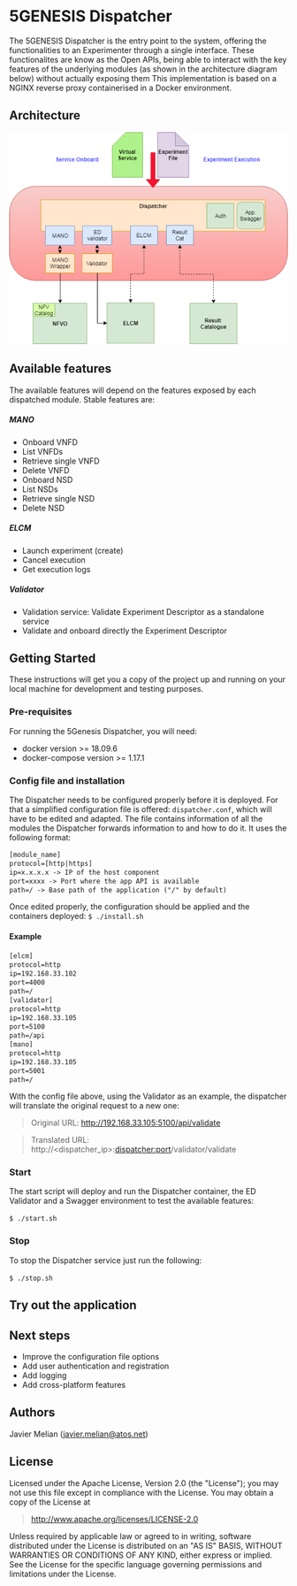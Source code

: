 # 5GENESIS Dispatcher

The 5GENESIS Dispatcher is the entry point to the system, offering the functionalities to an Experimenter through a single interface. These functionalites are know as the Open APIs, being able to interact with the key features of the underlying modules (as shown in the architecture diagram below) without actually exposing them
This implementation is based on a NGINX reverse proxy containerised in a Docker environment.

## Architecture
![](./images/dispatcher_arch.png)

## Available features
The available features will depend on the features exposed by each dispatched module. Stable features are:

##### MANO
- Onboard VNFD
- List VNFDs
- Retrieve single VNFD
- Delete VNFD
- Onboard NSD
- List NSDs
- Retrieve single NSD
- Delete NSD

##### ELCM
- Launch experiment (create)
- Cancel execution
- Get execution logs

##### Validator
- Validation service: Validate Experiment Descriptor as a standalone service
- Validate and onboard directly the Experiment Descriptor


## Getting Started

These instructions will get you a copy of the project up and running on your local machine for development and testing purposes.

### Pre-requisites

For running the 5Genesis Dispatcher, you will need:
- docker version >= 18.09.6
- docker-compose version >= 1.17.1

### Config file and installation
The Dispatcher needs to be configured properly before it is deployed. For that a simplified configuration file is offered: `dispatcher.conf`, which will have to be edited and adapted.
The file contains information of all the modules the Dispatcher forwards information to and how to do it. It uses the following format:

    [module_name]
    protocol=[http|https]
    ip=x.x.x.x -> IP of the host component
    port=xxxx -> Port where the app API is available
    path=/ -> Base path of the application ("/" by default)

Once edited properly, the configuration should be applied and the containers deployed:
`$ ./install.sh`

#### Example
    [elcm]
    protocol=http
    ip=192.168.33.102
    port=4000
    path=/
    [validator]
    protocol=http
    ip=192.168.33.105
    port=5100
    path=/api
    [mano]
    protocol=http
    ip=192.168.33.105
    port=5001
    path=/
    
With the config file above, using the Validator as an example, the dispatcher will translate the original request to a new one:
> Original URL: http://192.168.33.105:5100/api/validate

> Translated URL: http://<dispatcher_ip>:<dispatcher:port>/validator/validate

### Start
The start script will deploy and run the Dispatcher container, the ED Validator and a Swagger environment to test the available features:

`$ ./start.sh`

### Stop
To stop the Dispatcher service just run the following: 

`$ ./stop.sh`

## Try out the application

## Next steps
- Improve the configuration file options
- Add user authentication and registration
- Add logging
- Add cross-platform features

## Authors
Javier Melian (javier.melian@atos.net)

## License

Licensed under the Apache License, Version 2.0 (the "License");
you may not use this file except in compliance with the License.
You may obtain a copy of the License at

   > http://www.apache.org/licenses/LICENSE-2.0

Unless required by applicable law or agreed to in writing, software
distributed under the License is distributed on an "AS IS" BASIS,
WITHOUT WARRANTIES OR CONDITIONS OF ANY KIND, either express or implied.
See the License for the specific language governing permissions and
limitations under the License.

